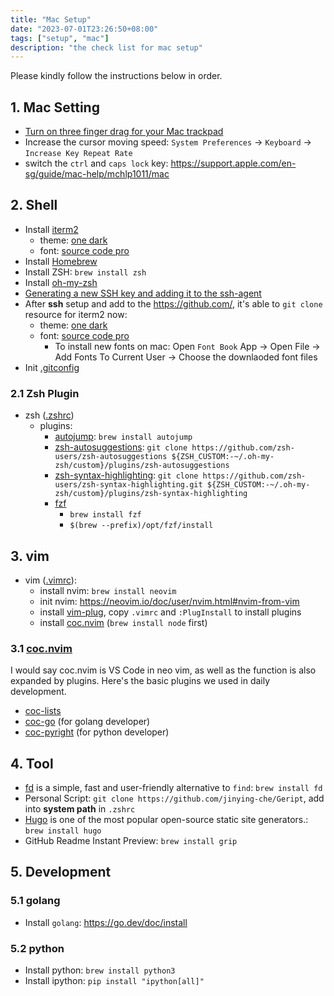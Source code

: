 ```yaml
---
title: "Mac Setup"
date: "2023-07-01T23:26:50+08:00"
tags: ["setup", "mac"]
description: "the check list for mac setup"
---
```


Please kindly follow the instructions below in order.

## 1. Mac Setting
- [Turn on three finger drag for your Mac trackpad](https://support.apple.com/en-sg/HT204609)
- Increase the cursor moving speed: `System Preferences` -> `Keyboard` -> `Increase Key Repeat Rate`
- switch the `ctrl` and `caps lock` key: https://support.apple.com/en-sg/guide/mac-help/mchlp1011/mac

## 2. Shell
- Install [iterm2](https://iterm2.com/)
  - theme: [one dark](https://github.com/one-dark/iterm-one-dark-theme)
  - font: [source code pro](https://github.com/adobe-fonts/source-code-pro) 
- Install [Homebrew](https://brew.sh/)
- Install ZSH: `brew install zsh`
- Install [oh-my-zsh](https://ohmyz.sh/#install)
- [Generating a new SSH key and adding it to the ssh-agent](https://docs.github.com/en/authentication/connecting-to-github-with-ssh/generating-a-new-ssh-key-and-adding-it-to-the-ssh-agent)
- After **ssh** setup and add to the https://github.com/, it's able to `git clone` resource for iterm2 now:
  - theme: [one dark](https://github.com/one-dark/iterm-one-dark-theme)
  - font: [source code pro](https://github.com/adobe-fonts/source-code-pro)  
    - To install new fonts on mac: Open `Font Book` App -> Open File -> Add Fonts To Current User -> Choose the downlaoded font files
- Init [.gitconfig](https://github.com/jinying-che/config)

### 2.1 Zsh Plugin
- zsh ([.zshrc](https://github.com/jinying-che/config/blob/master/.zshrc))
  - plugins:
    - [autojump](https://github.com/wting/autojump): `brew install autojump`
    - [zsh-autosuggestions](https://github.com/zsh-users/zsh-autosuggestions): `git clone https://github.com/zsh-users/zsh-autosuggestions ${ZSH_CUSTOM:-~/.oh-my-zsh/custom}/plugins/zsh-autosuggestions`
    - [zsh-syntax-highlighting](https://github.com/zsh-users/zsh-syntax-highlighting): `git clone https://github.com/zsh-users/zsh-syntax-highlighting.git ${ZSH_CUSTOM:-~/.oh-my-zsh/custom}/plugins/zsh-syntax-highlighting`
    - [fzf](https://github.com/junegunn/fzf#using-homebrew)
      - `brew install fzf`
      - `$(brew --prefix)/opt/fzf/install`

## 3. vim 
- vim ([.vimrc](https://github.com/jinying-che/config/blob/master/.vimrc)):
  - install nvim: `brew install neovim`
  - init nvim: https://neovim.io/doc/user/nvim.html#nvim-from-vim
  - install [vim-plug](https://github.com/junegunn/vim-plug), copy `.vimrc` and `:PlugInstall` to install plugins
  - install [coc.nvim](https://github.com/neoclide/coc.nvim) (`brew install node` first)

### 3.1 [coc.nvim](https://github.com/neoclide/coc.nvim/)
I would say coc.nvim is VS Code in neo vim, as well as the function is also expanded by plugins. Here's the basic plugins we used in daily development.

- [coc-lists](https://github.com/neoclide/coc-lists)
- [coc-go](https://github.com/josa42/coc-go) (for golang developer)
- [coc-pyright](https://github.com/fannheyward/coc-pyright) (for python developer)

## 4. Tool
- [fd](https://github.com/sharkdp/fd) is a simple, fast and user-friendly alternative to `find`: `brew install fd`
- Personal Script: `git clone https://github.com/jinying-che/Geript`, add into **system path** in `.zshrc`
- [Hugo](https://github.com/gohugoio/hugo) is one of the most popular open-source static site generators.: `brew install hugo`
- GitHub Readme Instant Preview: `brew install grip`

## 5. Development
### 5.1 golang 
- Install `golang`: https://go.dev/doc/install

### 5.2 python
- Install python: `brew install python3`
- Install ipython: `pip install "ipython[all]"`


